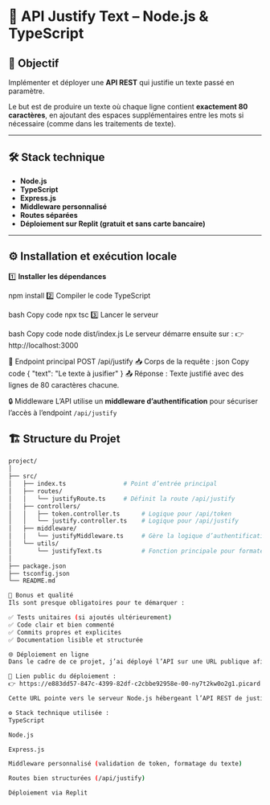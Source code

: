 # 🧾 API Justify Text – Node.js & TypeScript

## 🎯 Objectif

Implémenter et déployer une **API REST** qui justifie un texte passé en paramètre.

Le but est de produire un texte où chaque ligne contient **exactement 80 caractères**, en ajoutant des espaces supplémentaires entre les mots si nécessaire (comme dans les traitements de texte).

---

## 🛠️ Stack technique

- **Node.js**
- **TypeScript**
- **Express.js**
- **Middleware personnalisé**
- **Routes séparées**
- **Déploiement sur Replit (gratuit et sans carte bancaire)**

---

## ⚙️ Installation et exécution locale

1️⃣ **Installer les dépendances**

npm install
2️⃣ Compiler le code TypeScript

bash
Copy code
npx tsc
3️⃣ Lancer le serveur

bash
Copy code
node dist/index.js
Le serveur démarre ensuite sur :
👉 http://localhost:3000

🧩 Endpoint principal
POST /api/justify
📥 Corps de la requête :
json
Copy code
{
  "text": "Le texte à jusifier"
}
📤 Réponse :
Texte justifié avec des lignes de 80 caractères chacune.

🔒 Middleware
L’API utilise un **middleware d’authentification** pour sécuriser l’accès à l’endpoint `/api/justify`

## 🏗️ Structure du Projet

```bash
project/
│
├── src/
│   ├── index.ts                # Point d’entrée principal
│   ├── routes/
│   │   └── justifyRoute.ts     # Définit la route /api/justify
│   ├── controllers/
│   │   ├── token.controller.ts      # Logique pour /api/token
│   │   └── justify.controller.ts    # Logique pour /api/justify
│   ├── middleware/
│   │   └── justifyMiddleware.ts     # Gère la logique d’authentification
│   └── utils/
│       └── justifyText.ts           # Fonction principale pour formater le texte
│
├── package.json
├── tsconfig.json
└── README.md

🧪 Bonus et qualité
Ils sont presque obligatoires pour te démarquer :

✅ Tests unitaires (si ajoutés ultérieurement)
✅ Code clair et bien commenté
✅ Commits propres et explicites
✅ Documentation lisible et structurée

🌐 Déploiement en ligne
Dans le cadre de ce projet, j’ai déployé l’API sur une URL publique afin qu’elle soit accessible et testable en ligne sans installation locale.

🔗 Lien public du déploiement :
👉 https://e883dd57-847c-4399-82df-c2cbbe92958e-00-ny7t2kw0o2g1.picard.replit.dev

Cette URL pointe vers le serveur Node.js hébergeant l’API REST de justification de texte.

⚙️ Stack technique utilisée :
TypeScript

Node.js

Express.js

Middleware personnalisé (validation de token, formatage du texte)

Routes bien structurées (/api/justify)

Déploiement via Replit
